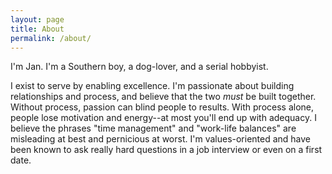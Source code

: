 ```yaml
---
layout: page
title: About
permalink: /about/
---
```


I'm Jan. I'm a Southern boy, a dog-lover, and a serial hobbyist.

I exist to serve by enabling excellence.
I'm passionate about building relationships and process, and believe that
the two *must* be built together. Without process, passion can blind
people to results. 
With process alone, people lose motivation and energy--at most you'll end
up with adequacy. I believe the phrases "time management" and
"work-life balances" are misleading at best and pernicious at worst.
I'm values-oriented and have been known to ask really hard questions
in a job interview or even on a first date.